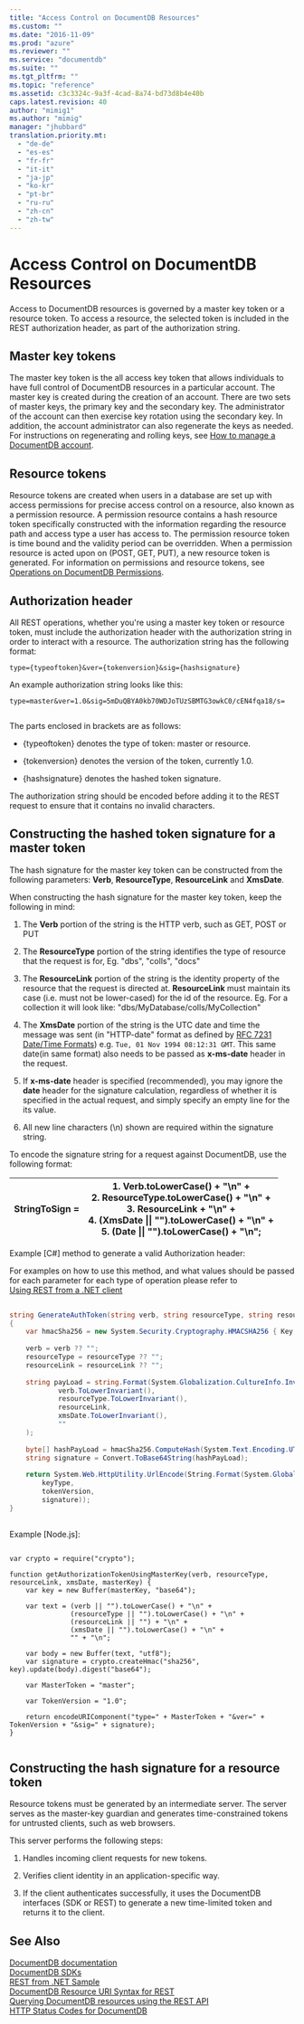 ```yaml
---
title: "Access Control on DocumentDB Resources"
ms.custom: ""
ms.date: "2016-11-09"
ms.prod: "azure"
ms.reviewer: ""
ms.service: "documentdb"
ms.suite: ""
ms.tgt_pltfrm: ""
ms.topic: "reference"
ms.assetid: c3c3324c-9a3f-4cad-8a74-bd73d8b4e40b
caps.latest.revision: 40
author: "mimig1"
ms.author: "mimig"
manager: "jhubbard"
translation.priority.mt: 
  - "de-de"
  - "es-es"
  - "fr-fr"
  - "it-it"
  - "ja-jp"
  - "ko-kr"
  - "pt-br"
  - "ru-ru"
  - "zh-cn"
  - "zh-tw"
---
```

# Access Control on DocumentDB Resources
  Access to DocumentDB resources is governed by a master key token or a resource token. To access a resource, the selected token is included in the REST authorization header, as part of the authorization string.  
  
## Master key tokens  
 The master key token is the all access key token that allows individuals to have full control of DocumentDB resources in a particular account. The master key is created during the creation of an account. There are two sets of master keys, the primary key and the secondary key. The administrator of the account can then exercise key rotation using the secondary key. In addition, the account administrator can also regenerate the keys as needed. For instructions on regenerating and rolling keys, see [How to manage a DocumentDB account](http://azure.microsoft.com/documentation/articles/documentdb-manage-account/).  
  
## Resource tokens  
 Resource tokens are created when users in a database are set up with access permissions for precise access control on a resource, also known as a permission resource. A permission resource contains a hash resource token specifically constructed with the information regarding the resource path and access type a user has access to. The permission resource token is time bound and the validity period can be overridden. When a permission resource is acted upon on (POST, GET, PUT), a new resource token is generated. For information on permissions and resource tokens, see [Operations on DocumentDB Permissions](permissions.md).  
  
## Authorization header  
 All REST operations, whether you're using a master key token or resource token, must include the authorization header with the authorization string in order to interact with a resource. The authorization string has the following format:  
  
```  
type={typeoftoken}&ver={tokenversion}&sig={hashsignature}  
```  
  
 An example authorization string looks like this:  
  
```  
type=master&ver=1.0&sig=5mDuQBYA0kb70WDJoTUzSBMTG3owkC0/cEN4fqa18/s=  
  
```  
  
 The parts enclosed in brackets are as follows:  
  
-   {typeoftoken} denotes the type of token: master or resource.  
  
-   {tokenversion} denotes the version of the token, currently 1.0.  
  
-   {hashsignature} denotes the hashed token signature.  
  
 The authorization string should be encoded before adding it to the REST request to ensure that it contains no invalid characters.  
  
##  <a name="constructkeytoken"></a> Constructing the hashed token signature for a master token  
The hash signature for the master key token can be constructed from the following parameters: **Verb**, **ResourceType**, **ResourceLink** and **XmsDate**.  
  
 When constructing the hash signature for the master key token, keep the following in mind:  
  
1.  The **Verb** portion of the string is the HTTP verb, such as GET, POST or PUT  
  
2.  The **ResourceType** portion of the string identifies the type of resource that the request is for, Eg. "dbs", "colls", "docs"  
  
3.  The **ResourceLink** portion of the string is the identity property of the resource that the request is directed at.           **ResourceLink** must maintain its case (i.e. must not be lower-cased) for the id of the resource. Eg. For a collection it will look like: "dbs/MyDatabase/colls/MyCollection"  
  
4.  The **XmsDate** portion of the string is the UTC date and time the message was sent (in "HTTP-date" format as defined by [RFC 7231 Date/Time Formats](http://tools.ietf.org/html/rfc7231#section-7.1.1.1)) e.g. `Tue, 01 Nov 1994 08:12:31 GMT`. This same date(in same format) also needs to be passed as **x-ms-date** header in the request.
  
5.  If **x-ms-date** header is specified (recommended), you may ignore the **date** header for the signature calculation, regardless of whether it is specified in the actual request, and simply specify an empty line for the its value.  
  
6.  All new line characters (\n) shown are required within the signature string.  
  
 To encode the signature string for a request against DocumentDB, use the following format:  
  
|StringToSign =|1.  Verb.toLowerCase() + "\n" +<br />2.  ResourceType.toLowerCase() + "\n" +<br />3.  ResourceLink + "\n" +<br />4.  (XmsDate &#124;&#124; "").toLowerCase() + "\n" +<br />5.  (Date &#124;&#124; "").toLowerCase() + "\n";|  
|-|-|  
  
 Example [C#] method to generate a valid Authorization header:  
  
 For examples on how to use this method, and what values should be passed for each parameter for each type of operation please refer to   
      [Using REST from a .NET client](https://github.com/Azure/azure-documentdb-dotnet/tree/master/samples/rest-from-.net)  
  
```c#  
  
string GenerateAuthToken(string verb, string resourceType, string resourceLink, string xmsDate, string key, string keyType, string tokenVersion)  
{  
    var hmacSha256 = new System.Security.Cryptography.HMACSHA256 { Key = Convert.FromBase64String(key) };  
    
    verb = verb ?? "";  
    resourceType = resourceType ?? "";
    resourceLink = resourceLink ?? "";
  
    string payLoad = string.Format(System.Globalization.CultureInfo.InvariantCulture, "{0}\n{1}\n{2}\n{3}\n{4}\n",  
            verb.ToLowerInvariant(),  
            resourceType.ToLowerInvariant(),  
            resourceLink,  
            xmsDate.ToLowerInvariant(),  
            ""  
    );  
  
    byte[] hashPayLoad = hmacSha256.ComputeHash(System.Text.Encoding.UTF8.GetBytes(payLoad));  
    string signature = Convert.ToBase64String(hashPayLoad);  
  
    return System.Web.HttpUtility.UrlEncode(String.Format(System.Globalization.CultureInfo.InvariantCulture, "type={0}&ver={1}&sig={2}",  
        keyType,  
        tokenVersion,  
        signature));  
}  
  
```  
  
 Example [Node.js]:  
  
```jscript  
  
var crypto = require("crypto");  
  
function getAuthorizationTokenUsingMasterKey(verb, resourceType, resourceLink, xmsDate, masterKey) {  
    var key = new Buffer(masterKey, "base64");  
  
    var text = (verb || "").toLowerCase() + "\n" +   
               (resourceType || "").toLowerCase() + "\n" +   
               (resourceLink || "") + "\n" +   
               (xmsDate || "").toLowerCase() + "\n" +   
               "" + "\n";  
  
    var body = new Buffer(text, "utf8");  
    var signature = crypto.createHmac("sha256", key).update(body).digest("base64");  
  
    var MasterToken = "master";  
  
    var TokenVersion = "1.0";  
  
    return encodeURIComponent("type=" + MasterToken + "&ver=" + TokenVersion + "&sig=" + signature);  
}  
  
```  
  
##  <a name="constructresourcetoken"></a> Constructing the hash signature for a resource token  
 Resource tokens must be generated by an intermediate server. The server serves as the master-key guardian and generates time-constrained tokens for untrusted clients, such as web browsers.  
  
 This server performs the following steps:  
  
1.  Handles incoming client requests for new tokens.  
  
2.  Verifies client identity in an application-specific way.  
  
3.  If the client authenticates successfully, it uses the DocumentDB interfaces (SDK or REST) to generate a new time-limited token and returns it to the client.  
  
## See Also  
 [DocumentDB documentation](http://azure.microsoft.com/documentation/services/documentdb/)   
 [DocumentDB SDKs](https://azure.microsoft.com/documentation/articles/documentdb-sdk-dotnet/)   
 [REST from .NET Sample](https://github.com/Azure/azure-documentdb-dotnet/tree/master/samples/rest-from-.net)   
 [DocumentDB Resource URI Syntax for REST](documentdb-resource-uri-syntax-for-rest.md)   
 [Querying DocumentDB resources using the REST API](querying-documentdb-resources-using-the-rest-api.md)   
 [HTTP Status Codes for DocumentDB](http-status-codes-for-documentdb.md)  
  
  
